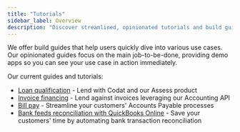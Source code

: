 ```yaml
---
title: "Tutorials"
sidebar_label: Overview
description: "Discover streamlined, opinionated tutorials and build guides with demo apps to fast-track your proficiency in Codat's diverse use cases"
---
```


We offer build guides that help users quickly dive into various use cases. Our opinionated guides focus on the main job-to-be-done, providing demo apps so you can see your use case in action immediately.

Our current guides and tutorials:

- [Loan qualification](/guides/loan-qualification/introduction) - Lend with Codat and our Assess product
- [Invoice financing](/guides/invoice-finance/introduction) - Lend against invoices leveraging our Accounting API
- [Bill pay](/guides/bill-pay/introduction) - Streamline your customers' Accounts Payable processes
- [Bank feeds reconciliation with QuickBooks Online](/guides/bank-feeds-tutorial) - Save your customers' time by automating bank transaction reconciliation